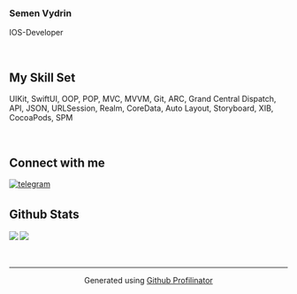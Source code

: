 ### Semen Vydrin
IOS-Developer
  
  

<br/>  


## My Skill Set 

UIKit, SwiftUI, OOP, POP, MVC, MVVM, Git, ARC, Grand Central Dispatch, API, JSON, URLSession, Realm, CoreData, Auto Layout, Storyboard, XIB, CocoaPods, SPM  

<br/>  


## Connect with me  
<a href="https://t.me/CemenVy" target="_blank">
  <img src=https://img.shields.io/badge/telegram-%232CA5E0.svg?&style=for-the-badge&logo=telegram&logoColor=white alt=telegram style="margin-bottom: 5px;" />
</a>
  

<br/>  


## Github Stats  
<img src="https://github-readme-stats.vercel.app/api/top-langs/?username=CemenVy&hide_border=true&layout=compact" align="left" />  

<img src="https://github-readme-stats.vercel.app/api?username=CemenVy&show_icons=true&count_private=true&hide_border=true" align="left" />  

<br/>  



  

<br/>  


<br />

----
<div align="center">Generated using <a href="https://profilinator.rishav.dev/" target="_blank">Github Profilinator</a></div>
